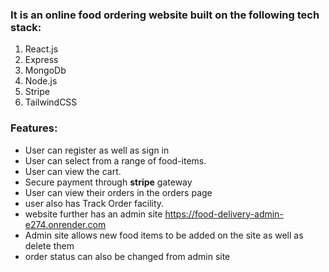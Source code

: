 ### It is an online food ordering website built on the following tech stack:
1. React.js
2. Express
3. MongoDb
4. Node.js
5. Stripe
6. TailwindCSS
### Features:
- User can register as well as sign in
- User can select from a range of food-items.
- User can view the cart.
- Secure payment through **stripe** gateway
- User can view their orders in the orders page
- user also has Track Order facility.
- website further has an admin site <https://food-delivery-admin-e274.onrender.com>
- Admin site allows new food items to be added on the site as well as delete them
- order status can also be changed from admin site
